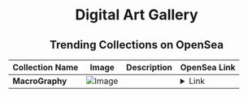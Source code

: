 <div align="center">

# Digital Art Gallery

## Trending Collections on OpenSea

| Collection Name                       | Image                                                                                     | Description                       | OpenSea Link                                                                                          |
|---------------------------------------|-------------------------------------------------------------------------------------------|-----------------------------------|--------------------------------------------------------------------------------------------------------|
| **MacroGraphy** | ![Image](https://i.seadn.io/s/raw/files/3a2c1529b5e7258e6feb5c3a869bef4b.jpg?w=500&auto=format?w=200&auto=format) |  | <details><summary>Link</summary>[MacroGraphy](https://opensea.io/collection/macrography-1)</details> |

</div>